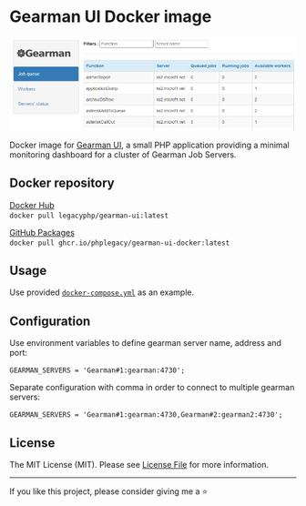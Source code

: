 # Gearman UI Docker image

<p align="center"><a href="https://github.com/phplegacy/gearman-ui-docker"><img src="https://github.com/phplegacy/gearman-ui-docker/raw/master/docs/gearman-ui.png"></a></p>


Docker image for [Gearman UI](https://github.com/phplegacy/gearman-ui), a small PHP application providing a minimal monitoring dashboard for a cluster of Gearman Job Servers.

## Docker repository
[Docker Hub](https://hub.docker.com/r/legacyphp/gearman-ui)  
`docker pull legacyphp/gearman-ui:latest`

[GitHub Packages](https://github.com/phplegacy/gearman-ui-docker/pkgs/container/gearman-ui-docker)  
`docker pull ghcr.io/phplegacy/gearman-ui-docker:latest`

## Usage

Use provided [`docker-compose.yml`](https://github.com/phplegacy/gearman-ui-docker/blob/master/docker-compose.yml) as an example.

## Configuration

Use environment variables to define gearman server name, address and port:  
```
GEARMAN_SERVERS = 'Gearman#1:gearman:4730';
```

Separate configuration with comma in order to connect to multiple gearman servers:
```
GEARMAN_SERVERS = 'Gearman#1:gearman:4730,Gearman#2:gearman2:4730';
```

## License

The MIT License (MIT). Please see [License File](https://github.com/phplegacy/gearman-ui-docker/blob/master/LICENSE) for more information.

---
If you like this project, please consider giving me a ⭐
